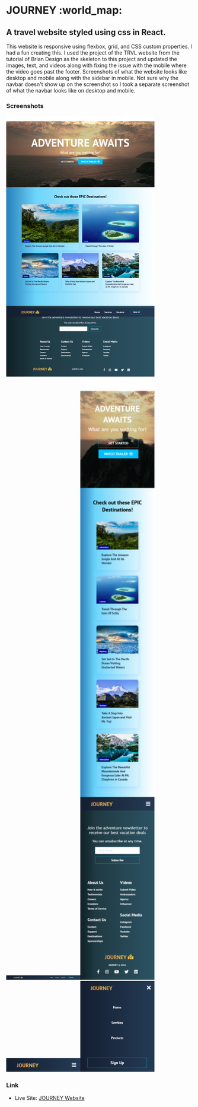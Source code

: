 <h1>JOURNEY :world_map:</h1>

<h2>A travel website styled using css in React. </h2>

<p>This website is responsive using flexbox, grid, and CSS custom properties. I had a fun creating this. I used the project of the TRVL website from the tutorial of Brian Design as the skeleton to this project and updated the images, text, and videos along with fixing the issue with the mobile where the video goes past the footer. Screenshots of what the website looks like desktop and mobile along with the sidebar in mobile. Not sure why the navbar doesn't show up on the screenshot so I took a separate screenshot of what the navbar looks like on desktop and mobile.</p>

### Screenshots

<img src="src/screenshots/desktop.png" width="400"> <img src="src/screenshots/navbar.png" width="200"><img src="src/screenshots/mobile.png" width="200"><img src="src/screenshots/navbar-mobile.png" width="200"><img src="src/screenshots/sidebar.png" width="200">

### Link

- Live Site: [JOURNEY Website]()
